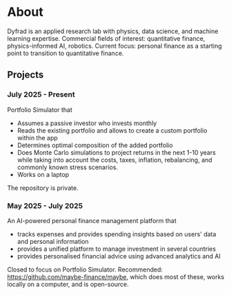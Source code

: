 # About 

Dyfrad is an applied research lab with physics, data science, and machine learning expertise. Commercial fields of interest: quantitative finance, physics-informed AI, robotics. Current focus: personal finance as a starting point to transition to quantitative finance.

## Projects
### July 2025 - Present

Portfolio Simulator that
* Assumes a passive investor who invests monthly 
* Reads the existing portfolio and allows to create a custom portfolio within the app
* Determines optimal composition of the added portfolio
* Does Monte Carlo simulations to project returns in the next 1-10 years while taking into account the costs, taxes, inflation, rebalancing, and commonly known stress scenarios.
* Works on a laptop

The repository is private.

### May 2025 - July 2025
An AI-powered personal finance management platform that
* tracks expenses and provides spending insights based on users' data and personal information
* provides a unified platform to manage investment in several countries
* provides personalised financial advice using advanced analytics and AI

Closed to focus on Portfolio Simulator. Recommended: https://github.com/maybe-finance/maybe, which does most of these, works locally on a computer, and is open-source.

